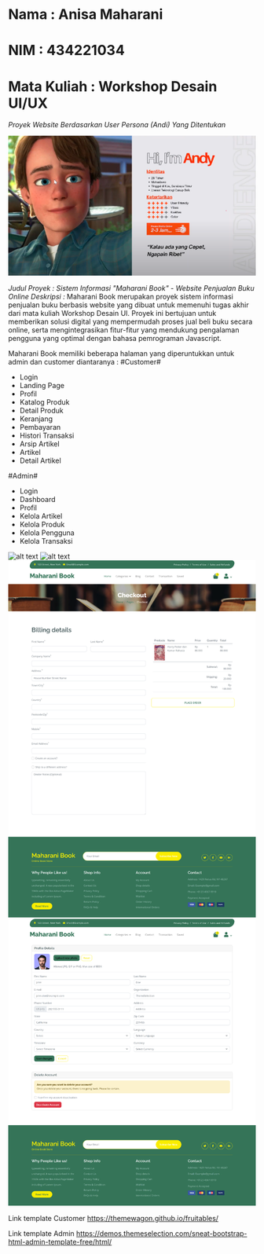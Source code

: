 # Nama : Anisa Maharani
# NIM : 434221034
# Mata Kuliah : Workshop Desain UI/UX

*Proyek Website Berdasarkan User Persona (Andi) Yang Ditentukan*

![alt text](<User Persona Andi.png>)

*Judul Proyek : Sistem Informasi "Maharani Book" - Website Penjualan Buku Online*
*Deskripsi :*
Maharani Book merupakan proyek sistem informasi penjualan buku berbasis website yang dibuat untuk memenuhi tugas akhir dari mata kuliah Workshop Desain UI. Proyek ini bertujuan untuk memberikan solusi digital yang mempermudah proses jual beli buku secara online, serta mengintegrasikan fitur-fitur yang mendukung pengalaman pengguna yang optimal dengan bahasa pemrograman Javascript.

Maharani Book memiliki beberapa halaman yang diperuntukkan untuk admin dan   customer diantaranya :
#Customer#
- Login
- Landing Page
- Profil
- Katalog Produk
- Detail Produk
- Keranjang
- Pembayaran
- Histori Transaksi
- Arsip Artikel
- Artikel
- Detail Artikel

#Admin#
- Login
- Dashboard
- Profil
- Kelola Artikel
- Kelola Produk
- Kelola Pengguna
- Kelola Transaksi

![alt text](127.0.0.1_5500_index.html.png)
![alt text](127.0.0.1_5500_fantasy.html.png)
![alt text](127.0.0.1_5500_chackout.html.png)
![alt text](127.0.0.1_5500_user-profile.html.png)

Link template Customer
https://themewagon.github.io/fruitables/

Link template Admin
https://demos.themeselection.com/sneat-bootstrap-html-admin-template-free/html/
